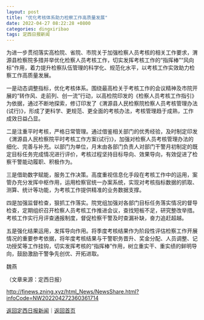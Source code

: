 ```yaml
---
layout: post
title: "优化考核体系助力检察工作高质量发展"
date: 2022-04-27 08:22:28 +0800
categories: dingxiribao
tags: 定西日报新闻
---
```

<p>为进一步贯彻落实高检院、省院、市院关于加强检察人员考核的相关工作要求，渭源县检察院多措并举优化检察人员考核工作，切实发挥考核工作的“指挥棒”“风向标”作用，着力提升检察队伍管理的科学化、规范化水平，以考核工作实效助力检察工作高质量发展。</p>
 <p>一是动态调整指标，优化考核体系。围绕最高检关于考核工作的会议精神及市院开展的“转作风、走前列、创一流”行动，以高检院印发的《检察人员考核工作指引》为依据，通过不断地探索，修订印发了《渭源县人民检察院检察人员考核管理办法(试行)》，形成了更科学、更规范、更全面的考核办法，考核管理趋于成熟，工作成效日益凸显。</p>
 <p>二是注重平时考核，严格日常管理。通过借鉴相关部门的优秀经验，及时制定印发《渭源县人民检察院平时考核工作方案(试行)》，加强对检察人员考核管理办法的细化、完善与补充。以部门为单位，月末由各部门负责人对部门干警月初制定的既定目标任务完成情况进行评价，考核过程坚持目标导向、效果导向，有效促进了检察干警能动履职、积极作为。</p>
 <p>三是借助数字赋能，服务工作决策。高度重视信息化手段在考核工作中的运用，案管办充分发挥中枢作用，运用检察官统一办案系统，实现对考核指标数据的抓取、测算、统计等功能，为考核工作提供精准的业务数据支撑。</p>
 <p>四是加强监督检查，狠抓工作落实。院党组加强对各部门目标任务落实情况的督导检查，定期组织召开检察人员考核工作推进会议，查找短板不足，研究整改举措。考核工作实行月评查通报制度，督促检察干警及时查漏补缺，奋力追赶超越。</p>
 <p>五是强化结果运用，发挥导向作用。将季度考核结果作为阶段性评估检察工作开展情况的重要参考依据，将年度考核结果与干警职务晋升、奖金分配、人员调整、记功授奖等工作挂钩，切实发挥考核的“指挥棒”作用，树立重实干、重实绩的鲜明导向，鼓励激励干警争先创优、开拓进取。</p>
 <p>魏燕 </p><p class="em_media">（文章来源：定西日报）</p>

<http://finews.zning.xyz/html_News/NewsShare.html?infoCode=NW202204272360361714>

[返回定西日报新闻](//finews.withounder.com/category/dingxiribao.html)｜[返回首页](//finews.withounder.com/)